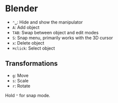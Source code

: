 # Blender

- `⌃␣`: Hide and show the manipulator
- `A`: Add object
- `TAB`: Swap between object and edit modes
- `S`: Snap menu, primarily works with the 3D cursor
- `x`: Delete object
- `⌘click`: Select object

## Transformations

- `g`: Move
- `s`: Scale
- `r`: Rotate

Hold `⌃` for snap mode.
